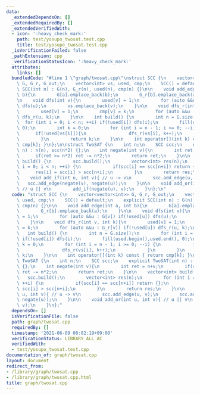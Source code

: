 ```yaml
---
data:
  _extendedDependsOn: []
  _extendedRequiredBy: []
  _extendedVerifiedWith:
  - icon: ':heavy_check_mark:'
    path: test/yosupo_twosat.test.cpp
    title: test/yosupo_twosat.test.cpp
  _isVerificationFailed: false
  _pathExtension: cpp
  _verificationStatusIcon: ':heavy_check_mark:'
  attributes:
    links: []
  bundledCode: "#line 1 \"graph/twosat.cpp\"\nstruct SCC {\n    vector<vector<int>>\
    \ G, G_r, G_out;\n    vector<int> vs, used, cmp;\n    SCC() = default;\n    explicit\
    \ SCC(int n) : G(n), G_r(n), used(n), cmp(n) {}\n\n    void add_edge(int a, int\
    \ b){\n        G[a].emplace_back(b);\n        G_r[b].emplace_back(a);\n    }\n\
    \n    void dfs(int v){\n        used[v] = 1;\n        for (auto &&u : G[v]) if(!used[u])\
    \ dfs(u);\n        vs.emplace_back(v);\n    }\n\n    void dfs_r(int v, int k){\n\
    \        used[v] = 1;\n        cmp[v] = k;\n        for (auto &&u : G_r[v]) if(!used[u])\
    \ dfs_r(u, k);\n    }\n\n    int build() {\n        int n = G.size();\n      \
    \  for (int i = 0; i < n; ++i) if(!used[i]) dfs(i);\n        fill(used.begin(),used.end(),\
    \ 0);\n        int k = 0;\n        for (int i = n - 1; i >= 0; --i) {\n      \
    \      if(!used[vs[i]]){\n                dfs_r(vs[i], k++);\n            }\n\
    \        }\n        return k;\n    }\n\n    int operator[](int k) const { return\
    \ cmp[k]; }\n};\n\nstruct TwoSAT {\n    int n;\n    SCC scc;\n    explicit TwoSAT(int\
    \ n) : n(n), scc(n*2) {};\n    int negate(int v){\n        int ret = n+v;\n  \
    \      if(ret >= n*2) ret -= n*2;\n        return ret;\n    }\n\n    vector<int>\
    \ build() {\n        scc.build();\n        vector<int> res(n);\n        for (int\
    \ i = 0; i < n; ++i) {\n            if(scc[i] == scc[n+i]) return {};\n      \
    \      res[i] = scc[i] > scc[n+i];\n        }\n        return res;\n    }\n\n\
    \    void add_if(int u, int v){ // u -> v\n        scc.add_edge(u, v);\n     \
    \   scc.add_edge(negate(v), negate(u));\n    }\n\n    void add_or(int u, int v){\
    \ // u || v\n        add_if(negate(u), v);\n    }\n};\n"
  code: "struct SCC {\n    vector<vector<int>> G, G_r, G_out;\n    vector<int> vs,\
    \ used, cmp;\n    SCC() = default;\n    explicit SCC(int n) : G(n), G_r(n), used(n),\
    \ cmp(n) {}\n\n    void add_edge(int a, int b){\n        G[a].emplace_back(b);\n\
    \        G_r[b].emplace_back(a);\n    }\n\n    void dfs(int v){\n        used[v]\
    \ = 1;\n        for (auto &&u : G[v]) if(!used[u]) dfs(u);\n        vs.emplace_back(v);\n\
    \    }\n\n    void dfs_r(int v, int k){\n        used[v] = 1;\n        cmp[v]\
    \ = k;\n        for (auto &&u : G_r[v]) if(!used[u]) dfs_r(u, k);\n    }\n\n \
    \   int build() {\n        int n = G.size();\n        for (int i = 0; i < n; ++i)\
    \ if(!used[i]) dfs(i);\n        fill(used.begin(),used.end(), 0);\n        int\
    \ k = 0;\n        for (int i = n - 1; i >= 0; --i) {\n            if(!used[vs[i]]){\n\
    \                dfs_r(vs[i], k++);\n            }\n        }\n        return\
    \ k;\n    }\n\n    int operator[](int k) const { return cmp[k]; }\n};\n\nstruct\
    \ TwoSAT {\n    int n;\n    SCC scc;\n    explicit TwoSAT(int n) : n(n), scc(n*2)\
    \ {};\n    int negate(int v){\n        int ret = n+v;\n        if(ret >= n*2)\
    \ ret -= n*2;\n        return ret;\n    }\n\n    vector<int> build() {\n     \
    \   scc.build();\n        vector<int> res(n);\n        for (int i = 0; i < n;\
    \ ++i) {\n            if(scc[i] == scc[n+i]) return {};\n            res[i] =\
    \ scc[i] > scc[n+i];\n        }\n        return res;\n    }\n\n    void add_if(int\
    \ u, int v){ // u -> v\n        scc.add_edge(u, v);\n        scc.add_edge(negate(v),\
    \ negate(u));\n    }\n\n    void add_or(int u, int v){ // u || v\n        add_if(negate(u),\
    \ v);\n    }\n};"
  dependsOn: []
  isVerificationFile: false
  path: graph/twosat.cpp
  requiredBy: []
  timestamp: '2021-06-09 00:02:19+09:00'
  verificationStatus: LIBRARY_ALL_AC
  verifiedWith:
  - test/yosupo_twosat.test.cpp
documentation_of: graph/twosat.cpp
layout: document
redirect_from:
- /library/graph/twosat.cpp
- /library/graph/twosat.cpp.html
title: graph/twosat.cpp
---
```


